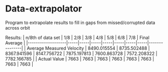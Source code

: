 # Data-extrapolator

Program to extrapolate results to fill in gaps from missed/corrupted data across orbit


Results:
| n/8th of data set | 1/8 | 2/8 | 3/8 | 4/8 | 5/8 | 6/8 | 7/8 | Final Average |
|-------------------|-----|-----|-----|-----|-----|-----|-----|---------------|
| Average Measured Velocity | 8490.015554 | 8735.502488 | 8367.941596 | 8147.756722 | 7875.197813 | 7600.863728 | 7572.208322 | 7782.166785 |
| Actual Value | 7663 | 7663 | 7663 | 7663 | 7663 | 7663 | 7663 | 7663 |
